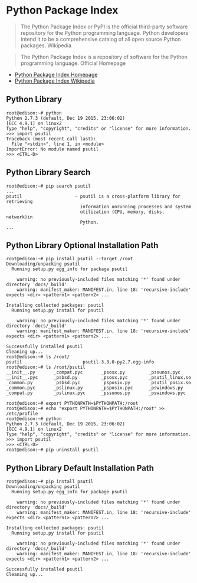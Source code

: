 Python Package Index
==

> The Python Package Index or PyPI is the official third-party software repository for the Python programming language. Python developers intend it to be a comprehensive catalog of all open source Python packages. Wikipedia

> The Python Package Index is a repository of software for the Python programming language. Official Homepage

- [Python Package Index Homepage](https://pypi.python.org/pypi)
- [Python Package Index Wikipedia](https://en.wikipedia.org/wiki/Python_Package_Index)

## Python Library

    root@edison:~# python
    Python 2.7.3 (default, Dec 19 2015, 23:06:02)
    [GCC 4.9.1] on linux2
    Type "help", "copyright", "credits" or "license" for more information.
    >>> import psutil
    Traceback (most recent call last):
      File "<stdin>", line 1, in <module>
    ImportError: No module named psutil
    >>> <CTRL-D>

## Python Library Search

    root@edison:~# pip search psutil
    ...
    psutil                    - psutil is a cross-platform library for retrieving
                                information onrunning processes and system
                                utilization (CPU, memory, disks, network)in
                                Python.
    ...

## Python Library Optional Installation Path

    root@edison:~# pip install psutil --target /root
    Downloading/unpacking psutil
      Running setup.py egg_info for package psutil
    
        warning: no previously-included files matching '*' found under directory 'docs/_build'
        warning: manifest_maker: MANIFEST.in, line 18: 'recursive-include' expects <dir> <pattern1> <pattern2> ...
        
    Installing collected packages: psutil
      Running setup.py install for psutil
        
        warning: no previously-included files matching '*' found under directory 'docs/_build'
        warning: manifest_maker: MANIFEST.in, line 18: 'recursive-include' expects <dir> <pattern1> <pattern2> ...
    
    Successfully installed psutil
    Cleaning up...
    root@edison:~# ls /root/
    psutil                       psutil-3.3.0-py2.7.egg-info
    root@edison:~# ls /root/psutil
    __init__.py       _compat.pyc       _psosx.py         _pssunos.pyc
    __init__.pyc      _psbsd.py         _psosx.pyc        _psutil_linux.so
    _common.py        _psbsd.pyc        _psposix.py       _psutil_posix.so
    _common.pyc       _pslinux.py       _psposix.pyc      _pswindows.py
    _compat.py        _pslinux.pyc      _pssunos.py       _pswindows.pyc
    
    root@edison:~# export PYTHONPATH=$PYTHONPATH:/root
    root@edison:~# echo "export PYTHONPATH=$PYTHONPATH:/root" >> /etc/profile
    root@edison:~# python
    Python 2.7.3 (default, Dec 19 2015, 23:06:02) 
    [GCC 4.9.1] on linux2
    Type "help", "copyright", "credits" or "license" for more information.
    >>> import psutil
    >>> <CTRL-D>
    root@edison:~# pip uninstall psutil

## Python Library Default Installation Path

    root@edison:~# pip install psutil
    Downloading/unpacking psutil
      Running setup.py egg_info for package psutil
    
        warning: no previously-included files matching '*' found under directory 'docs/_build'
        warning: manifest_maker: MANIFEST.in, line 18: 'recursive-include' expects <dir> <pattern1> <pattern2> ...
        
    Installing collected packages: psutil
      Running setup.py install for psutil
        
        warning: no previously-included files matching '*' found under directory 'docs/_build'
        warning: manifest_maker: MANIFEST.in, line 18: 'recursive-include' expects <dir> <pattern1> <pattern2> ...
    
    Successfully installed psutil
    Cleaning up...

## 